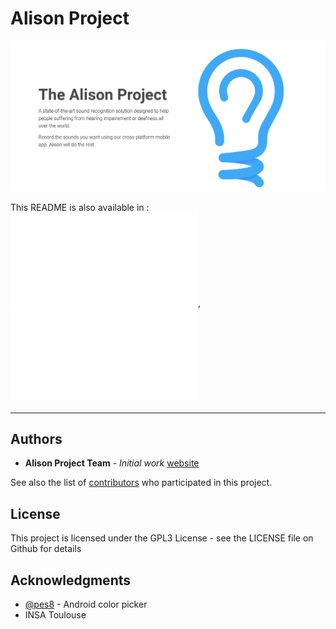# Alison Project

![Alison Project](./docs/images/banner.png)

This README is also available in : ![english](./README.md), ![french](./README_FR.md)

---

## Authors

* **Alison Project Team** - *Initial work* [website](https://alisonproject.ml)

See also the list of [contributors](https://github.com/your/project/contributors) who participated in this project.

## License

This project is licensed under the GPL3 License - see the LICENSE file on Github for details

## Acknowledgments

* [@pes8](https://github.com/Pes8/android-material-color-picker-dialog) - Android color picker
* INSA Toulouse
